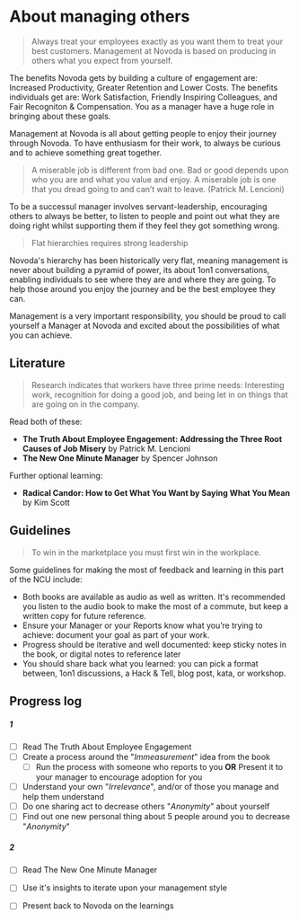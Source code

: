 # About managing others

> Always treat your employees exactly as you want them to treat your best customers.
Management at Novoda is based on producing in others what you expect from yourself.

The benefits Novoda gets by building a culture of engagement are: Increased Productivity, Greater Retention and Lower Costs. The benefits individuals get are: Work Satisfaction, Friendly Inspiring Colleagues, and Fair Recogniton & Compensation. You as a manager have a huge role in bringing about these goals.

Management at Novoda is all about getting people to enjoy their journey through Novoda. To have enthusiasm for their work, to always be curious and to achieve something great together. 

> A miserable job is different from bad one. Bad or good depends upon who you are and what you value and enjoy. A miserable job is one that you dread going to and can’t wait to leave. (Patrick M. Lencioni)

To be a successul manager involves servant-leadership, encouraging others to always be better, to listen to people and point out what they are doing right whilst supporting them if they feel they got something wrong.

> Flat hierarchies requires strong leadership

Novoda's hierarchy has been historically very flat, meaning management is never about building a pyramid of power, its about 1on1 conversations, enabling individuals to see where they are and where they are going. To help those around you enjoy the journey and be the best employee they can. 

Management is a very important responsibility, you should be proud to call yourself a Manager at Novoda and excited about the possibilities of what you can achieve.

## Literature

> Research indicates that workers have three prime needs: Interesting work, recognition for doing a good job, and being let in on things that are going on in the company.

Read both of these:

* **The Truth About Employee Engagement: Addressing the Three Root Causes of Job Misery** by Patrick M. Lencioni
* **The New One Minute Manager** by Spencer Johnson

Further optional learning:

* **Radical Candor: How to Get What You Want by Saying What You Mean** by Kim Scott

## Guidelines

> To win in the marketplace you must first win in the workplace.

Some guidelines for making the most of feedback and learning in this part of the NCU include: 

* Both books are available as audio as well as written. It's recommended you listen to the audio book to make the most of a commute, but keep a written copy for future reference. 
* Ensure your Manager or your Reports know what you’re trying to achieve: document your goal as part of your work.
* Progress should be iterative and well documented: keep sticky notes in the book, or digital notes to reference later
* You should share back what you learned: you can pick a format between, 1on1 discussions, a Hack & Tell, blog post, kata, or workshop.

## Progress log

##### 1
- [ ] Read The Truth About Employee Engagement
- [ ] Create a process around the "_Immeasurement_" idea from the book
  - [ ] Run the process with someone who reports to you **OR** Present it to your manager to encourage adoption for you
- [ ] Understand your own "_Irrelevance_", and/or of those you manage and help them understand
- [ ] Do one sharing act to decrease others "_Anonymity_" about yourself
- [ ] Find out one new personal thing about 5 people around you to decrease "_Anonymity_"

##### 2
- [ ] Read The New One Minute Manager
- [ ] Use it's insights to iterate upon your management style 
- [ ] Present back to Novoda on the learnings



